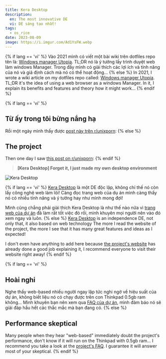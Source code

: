 ```yaml
---
title: Kera Desktop
description:
  en: The most innovative DE
  vi: DE sáng tạo nhất!
tags:
  - os_rice
date: 2023-08-09
image: https://i.imgur.com/Ad1YsFW.webp
---
```


{% if lang == 'vi' %}
  Vào 2021 mình có viết một bài wiki trên dotfiles repo tên là: [Windows manager Utopia](https://github.com/NNBnh/dotfiles/wiki/wm). TL;DR nó là ý tưởng lấy trình duyệt web làm windows Manager. Trong đấy mình có giải thích các lợi ích và tính năng của nó và giả định cách mà nó có thể hoạt động...
{% else %}
  In 2021, I wrote a wiki article on my dotfiles repo called: [Windows manager Utopia](https://github.com/NNBnh/dotfiles/wiki/wm). TL;DR it's the idea of using a web browser as a windows Manager. In it, I explain its benefits and features and theory how it might work...
{% endif %}

{% if lang == 'vi' %}
  ## Từ ấy trong tôi bừng nắng hạ

  Rồi một ngày mình thấy được [post này trên r/unixporn](https://www.reddit.com/r/unixporn/comments/14591h2/kera_desktop_forget_it_i_just_made_my_own_desktop):
{% else %}
  ## The project

  Then one day I saw [this post on r/unixporn](https://www.reddit.com/r/unixporn/comments/14591h2/kera_desktop_forget_it_i_just_made_my_own_desktop):
{% endif %}

> **[Kera Desktop] Forget it, I just made my own desktop environment**

![Kera Desktop](https://i.imgur.com/Ad1YsFW.webp)

{% if lang == 'vi' %}
  [Kera Desktop](https://desktop.kerahq.com) là một DE độc lập, không chỉ thế nó còn lấy công nghệ web làm lõi! Càng đọc trang web của dụ án mình càng thấy nó có nhiều tính năng và ý tưởng hay như mình mong đợi!

  Mình cũng chẳng phải giải thích Kera Desktop là như thế nào nữa vì [trang web của dự án](https://desktop.kerahq.com) đã làm rất tốt việc đó rồi, minh khuyên mọi người nên vào đó xem ngay và luôn.
{% else %}
  [Kera Desktop](https://desktop.kerahq.com) is an independence DE, not only that, it also based on web technology The more I read the website of the project, the more I see that it has many great features and ideas as I expected!

  I don't even have anything to add here because [the project's website](https://desktop.kerahq.com) has already done a good job explaining it, I recommend everyone to visit their website right away!
{% endif %}

{% if lang == 'vi' %}
  ## Hoài nghi

  Nghe thấy web-based nhiều người ngay lập tức nghi ngờ về hiệu suất của dự án, không biết liệu nó có chạy được trên con Thinkpad 0.5gb ram không... Mình khuyên bạn nên xem qua [FAQ của dự án](https://desktop.kerahq.com/faq), mình đảm báo nó sẽ giải đáp hầu hết các thắc mắc mà bạn đang có.
{% else %}
  ## Performance skeptical

  Many people when they hear "web-based" immediately doubt the project's performance, don't know if it will run on the Thinkpad with 0.5gb ram... I recommend you take a look at the [project's FAQ](https://desktop.kerahq.com/faq). I guarantee it will answer most of your skeptical.
{% endif %}
